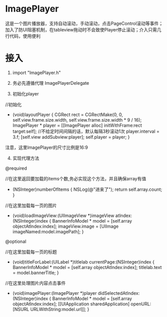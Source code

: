 # ImagePlayer
这是一个图片播放器，支持自动滚动，手动滚动，点击PageControl滚动等事件；加入了防UI阻塞机制，在tableview拖动时不会致使Player停止滚动；介入只需几行代码，使用便利


# 接入

1. import "ImagePlayer.h"

2. 务必先遵循代理 ImagePlayerDelegate

3. 初始化player

//初始化
- (void)layoutPlayer {
    CGRect rect = CGRectMake(0, 0, self.view.frame.size.width, self.view.frame.size.width * 9 / 16);
    ImagePlayer * player = [[ImagePlayer alloc] initWithFrame:rect target:self];
    //不给定时间间隔的话，默认每隔3秒滚动1次
    player.interval = 3.f;
    [self.view addSubview:player];
    self.player = player;
}

注意，这里ImagePlayer的尺寸比例是16:9

4. 实现代理方法

@required

//在这里返回要加载的items个数,务必实现这个方法，并且确保array有值
- (NSInteger)numberOfItems {
    NSLog(@"进来了");
    return self.array.count;
}

//在这里加载每一页的图片
- (void)loadImageView:(UIImageView *)imageView atIndex:(NSInteger)index {
    BannerInfoModel * model = [self.array objectAtIndex:index];
    imageView.image = [UIImage imageNamed:model.imagePath];
}

@optional

//在这里加载每一页的标题
- (void)titleForLabel:(UILabel *)titlelab currentPage:(NSInteger)index {
    BannerInfoModel * model = [self.array objectAtIndex:index];
titlelab.text = model.bannerTitle;
}

//在这里处理图片内容点击事件
- (void)imagePlayer:(ImagePlayer *)player didSelectedAtIndex:(NSInteger)index {
    BannerInfoModel * model = [self.array objectAtIndex:index];
    [[UIApplication sharedApplication] openURL:[NSURL URLWithString:model.url]];
}